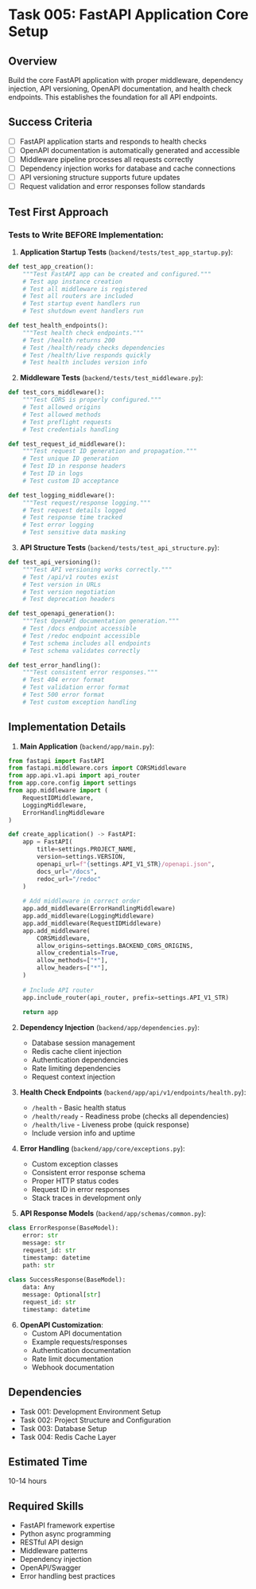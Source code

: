 # Task 005: FastAPI Application Core Setup

## Overview
Build the core FastAPI application with proper middleware, dependency injection, API versioning, OpenAPI documentation, and health check endpoints. This establishes the foundation for all API endpoints.

## Success Criteria
- [ ] FastAPI application starts and responds to health checks
- [ ] OpenAPI documentation is automatically generated and accessible
- [ ] Middleware pipeline processes all requests correctly
- [ ] Dependency injection works for database and cache connections
- [ ] API versioning structure supports future updates
- [ ] Request validation and error responses follow standards

## Test First Approach

### Tests to Write BEFORE Implementation:

1. **Application Startup Tests** (`backend/tests/test_app_startup.py`):
```python
def test_app_creation():
    """Test FastAPI app can be created and configured."""
    # Test app instance creation
    # Test all middleware is registered
    # Test all routers are included
    # Test startup event handlers run
    # Test shutdown event handlers run

def test_health_endpoints():
    """Test health check endpoints."""
    # Test /health returns 200
    # Test /health/ready checks dependencies
    # Test /health/live responds quickly
    # Test health includes version info
```

2. **Middleware Tests** (`backend/tests/test_middleware.py`):
```python
def test_cors_middleware():
    """Test CORS is properly configured."""
    # Test allowed origins
    # Test allowed methods
    # Test preflight requests
    # Test credentials handling

def test_request_id_middleware():
    """Test request ID generation and propagation."""
    # Test unique ID generation
    # Test ID in response headers
    # Test ID in logs
    # Test custom ID acceptance

def test_logging_middleware():
    """Test request/response logging."""
    # Test request details logged
    # Test response time tracked
    # Test error logging
    # Test sensitive data masking
```

3. **API Structure Tests** (`backend/tests/test_api_structure.py`):
```python
def test_api_versioning():
    """Test API versioning works correctly."""
    # Test /api/v1 routes exist
    # Test version in URLs
    # Test version negotiation
    # Test deprecation headers

def test_openapi_generation():
    """Test OpenAPI documentation generation."""
    # Test /docs endpoint accessible
    # Test /redoc endpoint accessible
    # Test schema includes all endpoints
    # Test schema validates correctly

def test_error_handling():
    """Test consistent error responses."""
    # Test 404 error format
    # Test validation error format
    # Test 500 error format
    # Test custom exception handling
```

## Implementation Details

1. **Main Application** (`backend/app/main.py`):
```python
from fastapi import FastAPI
from fastapi.middleware.cors import CORSMiddleware
from app.api.v1.api import api_router
from app.core.config import settings
from app.middleware import (
    RequestIDMiddleware,
    LoggingMiddleware,
    ErrorHandlingMiddleware
)

def create_application() -> FastAPI:
    app = FastAPI(
        title=settings.PROJECT_NAME,
        version=settings.VERSION,
        openapi_url=f"{settings.API_V1_STR}/openapi.json",
        docs_url="/docs",
        redoc_url="/redoc"
    )
    
    # Add middleware in correct order
    app.add_middleware(ErrorHandlingMiddleware)
    app.add_middleware(LoggingMiddleware)
    app.add_middleware(RequestIDMiddleware)
    app.add_middleware(
        CORSMiddleware,
        allow_origins=settings.BACKEND_CORS_ORIGINS,
        allow_credentials=True,
        allow_methods=["*"],
        allow_headers=["*"],
    )
    
    # Include API router
    app.include_router(api_router, prefix=settings.API_V1_STR)
    
    return app
```

2. **Dependency Injection** (`backend/app/dependencies.py`):
   - Database session management
   - Redis cache client injection
   - Authentication dependencies
   - Rate limiting dependencies
   - Request context injection

3. **Health Check Endpoints** (`backend/app/api/v1/endpoints/health.py`):
   - `/health` - Basic health status
   - `/health/ready` - Readiness probe (checks all dependencies)
   - `/health/live` - Liveness probe (quick response)
   - Include version info and uptime

4. **Error Handling** (`backend/app/core/exceptions.py`):
   - Custom exception classes
   - Consistent error response schema
   - Proper HTTP status codes
   - Request ID in error responses
   - Stack traces in development only

5. **API Response Models** (`backend/app/schemas/common.py`):
```python
class ErrorResponse(BaseModel):
    error: str
    message: str
    request_id: str
    timestamp: datetime
    path: str
    
class SuccessResponse(BaseModel):
    data: Any
    message: Optional[str]
    request_id: str
    timestamp: datetime
```

6. **OpenAPI Customization**:
   - Custom API documentation
   - Example requests/responses
   - Authentication documentation
   - Rate limit documentation
   - Webhook documentation

## Dependencies
- Task 001: Development Environment Setup
- Task 002: Project Structure and Configuration
- Task 003: Database Setup
- Task 004: Redis Cache Layer

## Estimated Time
10-14 hours

## Required Skills
- FastAPI framework expertise
- Python async programming
- RESTful API design
- Middleware patterns
- Dependency injection
- OpenAPI/Swagger
- Error handling best practices